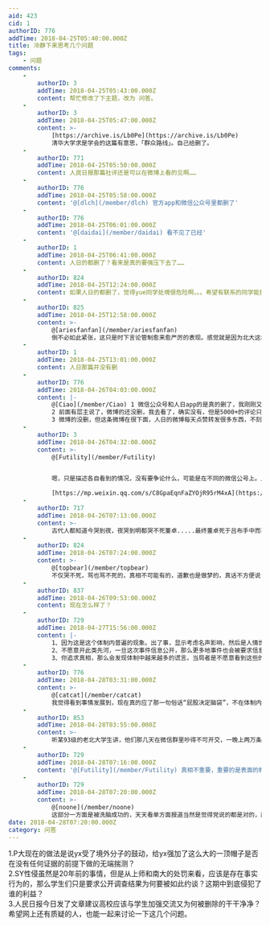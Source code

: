 ```yaml
---
aid: 423
cid: 1
authorID: 776
addTime: 2018-04-25T05:40:00.000Z
title: 冷静下来思考几个问题
tags:
    - 问题
comments:
    -
        authorID: 3
        addTime: 2018-04-25T05:43:00.000Z
        content: 帮忙修改了下主题，改为 问答。
    -
        authorID: 3
        addTime: 2018-04-25T05:47:00.000Z
        content: >-
            [https://archive.is/Lb0Pe](https://archive.is/Lb0Pe)
            清华大学求是学会的这篇有意思，「群众路线」。自己给删了。
    -
        authorID: 771
        addTime: 2018-04-25T05:50:00.000Z
        content: 人民日报那篇社评还是可以在微博上看的见啊……
    -
        authorID: 776
        addTime: 2018-04-25T05:58:00.000Z
        content: '@[dlch](/member/dlch) 官方app和微信公众号里都删了'
    -
        authorID: 776
        addTime: 2018-04-25T06:01:00.000Z
        content: '@[daidai](/member/daidai) 看不见了已经'
    -
        authorID: 1
        addTime: 2018-04-25T06:41:00.000Z
        content: 人日的都删了？看来是真的要强压下去了……
    -
        authorID: 824
        addTime: 2018-04-25T12:24:00.000Z
        content: 如果人日的都删了，觉得yue同学处境很危险啊。。。希望有联系的同学能提供她的安全信息
    -
        authorID: 825
        addTime: 2018-04-25T12:58:00.000Z
        content: >-
            @[ariesfanfan](/member/ariesfanfan)
            倒不必如此紧张，这只是时下言论管制愈来愈严厉的表现。感觉就是因为北大这块招牌，引来太多人的注意了。
    -
        authorID: 1
        addTime: 2018-04-25T13:01:00.000Z
        content: 人日那篇并没有删
    -
        authorID: 776
        addTime: 2018-04-26T04:03:00.000Z
        content: |-
            @[Ciao](/member/Ciao) 1 微信公众号和人日app的是真的删了，我刚刚又去看了一遍，我不是造谣，也不是想搞事情  
            2 前面有层主说了，微博的还没删，我去看了，确实没有，但是5000+的评论只显示了几条，我能理解是为了控制舆论。  
            3 微博的没删，但这条微博在很下面，人日的微博每天点赞转发很多东西，不刻意去找看不到，而微信不一样，很容易看到，但是点进去已经没有内容了
    -
        authorID: 3
        addTime: 2018-04-26T04:32:00.000Z
        content: >-
            @[Futility](/member/Futility)


            嗯，只是描述各自看到的情况，没有要争论什么，可能是在不同的微信公号上。比如 人民日报评论 上面的还在。  

            [https://mp.weixin.qq.com/s/C8GpaEqnFaZYOjR95rM4xA](https://mp.weixin.qq.com/s/C8GpaEqnFaZYOjR95rM4xA)
    -
        authorID: 717
        addTime: 2018-04-26T07:13:00.000Z
        content: >-
            古代人都知道今哭到夜，夜哭到明都哭不死董卓.....最终董卓死于吕布手中而不是满朝大哭的公卿手中，能够对抗强权的只有另一个强权....对于连公卿的脚都摸不到的百姓来说，遇到董卓怎么办？只有跑，跑到高丽，跑到罗马.…不跑反而在洛阳大街上开骂的百姓还是对董卓抱有幻想的.........
    -
        authorID: 824
        addTime: 2018-04-26T07:24:00.000Z
        content: >-
            @[topbear](/member/topbear)
            不仅哭不死，骂也骂不死的，真相不可能有的，道歉也是做梦的，真话不方便说，只能说量变引起质变，未必是放之四海皆准的。
    -
        authorID: 837
        addTime: 2018-04-26T09:53:00.000Z
        content: 现在怎么样了？
    -
        authorID: 729
        addTime: 2018-04-27T15:56:00.000Z
        content: |-
            1、因为这是这个体制内普遍的现象。出了事，显示考虑名声影响，然后是人情世故，最后才是法律  
            2、不愿意开此类先河，一旦这次事件信息公开，那么更多地事件也会被要求信息公开，里面有太多party见不得人的东西了。  
            3、你追求真相，那么会发现体制中越来越多的谎言。当局者是不愿意看到这些的。
    -
        authorID: 776
        addTime: 2018-04-28T03:31:00.000Z
        content: >-
            @[catcat](/member/catcat)
            我觉得看到事情发展到，现在真的应了那一句俗话“屁股决定脑袋”，不在体制内无法思考到种种问题，为了维稳也好，为了他们自身官运思考也好，在大问题和小问题里，舍弃的就是真相，没人愿意理会真相，结果能够满足普遍大众就是最好的了
    -
        authorID: 853
        addTime: 2018-04-28T03:55:00.000Z
        content: >-
            听某93级的老北大学生讲，他们那几天在微信群里吵得不可开交，一晚上两万条消息。那些进了体制内的老北大学生是真心认为，这里面肯定有境外势力，肯定有阴谋。
    -
        authorID: 729
        addTime: 2018-04-28T07:16:00.000Z
        content: '@[Futility](/member/Futility) 真相不重要，重要的是表面的稳定。'
    -
        authorID: 729
        addTime: 2018-04-28T07:20:00.000Z
        content: >-
            @[noone](/member/noone)
            这部分一方面是被洗脑成功的，天天看单方面报道当然是觉得党说的都是对的，而另一方面可能他们这部分也属于既得利益者。如果说这个社会是政府有公信力，权利有监督，司法独立，媒体自由，我也相信这是“境外势力”，可惜上述一点都做不到，而且，申请信息公开这也算是境外势力指挥，那只能说脑子不够用。身正不怕影子歪，没有内幕没有包庇犯罪，干嘛怕公开信息呢？官方给不出充足的理由，只能强行堵住人们的嘴，删帖，和谐关键字等等。
date: 2018-04-28T07:20:00.000Z
category: 问答
---
```


1.P大现在的做法是说yx受了境外分子的鼓动，给yx强加了这么大的一顶帽子是否在没有任何证据的前提下做的无端揣测？  
2.SY性侵虽然是20年前的事情，但是从上师和南大的处罚来看，应该是存在事实行为的，那么学生们只是要求公开调查结果为何要被如此约谈？这期中到底侵犯了谁的利益？  
3.人民日报今日发了文章建议高校应该与学生加强交流又为何被删除的干干净净？  
希望网上还有质疑的人，也能一起来讨论一下这几个问题。
